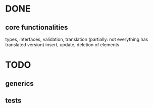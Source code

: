 # DONE
## core functionalities
types, interfaces, validation, translation (partially: not everything has translated version) insert, update, deletion of elements

# TODO 
## generics
## tests


